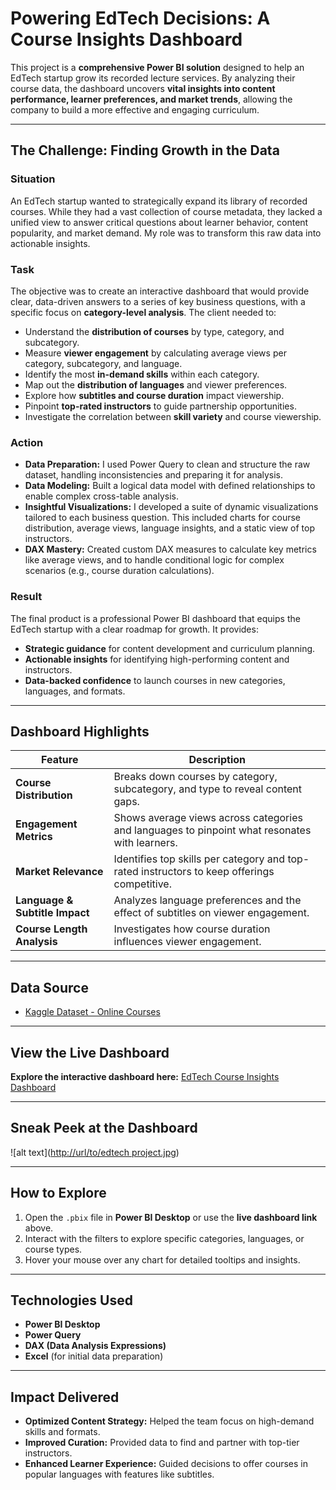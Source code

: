 # Powering EdTech Decisions: A Course Insights Dashboard

This project is a **comprehensive Power BI solution** designed to help an EdTech startup grow its recorded lecture services. By analyzing their course data, the dashboard uncovers **vital insights into content performance, learner preferences, and market trends**, allowing the company to build a more effective and engaging curriculum.

-----

## The Challenge: Finding Growth in the Data

### Situation

An EdTech startup wanted to strategically expand its library of recorded courses. While they had a vast collection of course metadata, they lacked a unified view to answer critical questions about learner behavior, content popularity, and market demand. My role was to transform this raw data into actionable insights.

### Task

The objective was to create an interactive dashboard that would provide clear, data-driven answers to a series of key business questions, with a specific focus on **category-level analysis**. The client needed to:

  * Understand the **distribution of courses** by type, category, and subcategory.
  * Measure **viewer engagement** by calculating average views per category, subcategory, and language.
  * Identify the most **in-demand skills** within each category.
  * Map out the **distribution of languages** and viewer preferences.
  * Explore how **subtitles and course duration** impact viewership.
  * Pinpoint **top-rated instructors** to guide partnership opportunities.
  * Investigate the correlation between **skill variety** and course viewership.

### Action

  * **Data Preparation:** I used Power Query to clean and structure the raw dataset, handling inconsistencies and preparing it for analysis.
  * **Data Modeling:** Built a logical data model with defined relationships to enable complex cross-table analysis.
  * **Insightful Visualizations:** I developed a suite of dynamic visualizations tailored to each business question. This included charts for course distribution, average views, language insights, and a static view of top instructors.
  * **DAX Mastery:** Created custom DAX measures to calculate key metrics like average views, and to handle conditional logic for complex scenarios (e.g., course duration calculations).

### Result

The final product is a professional Power BI dashboard that equips the EdTech startup with a clear roadmap for growth. It provides:

  * **Strategic guidance** for content development and curriculum planning.
  * **Actionable insights** for identifying high-performing content and instructors.
  * **Data-backed confidence** to launch courses in new categories, languages, and formats.

-----

## Dashboard Highlights

| Feature | Description |
|---|---|
| **Course Distribution** | Breaks down courses by category, subcategory, and type to reveal content gaps. |
| **Engagement Metrics** | Shows average views across categories and languages to pinpoint what resonates with learners. |
| **Market Relevance** | Identifies top skills per category and top-rated instructors to keep offerings competitive. |
| **Language & Subtitle Impact** | Analyzes language preferences and the effect of subtitles on viewer engagement. |
| **Course Length Analysis** | Investigates how course duration influences viewer engagement. |

-----

## Data Source

  * [Kaggle Dataset - Online Courses](https://www.kaggle.com/datasets/khaledatef1/online-courses)

-----

## View the Live Dashboard

**Explore the interactive dashboard here:** [EdTech Course Insights Dashboard](https://app.powerbi.com/view?r=eyJrIjoiNTJmNGY1MzItNjRmMC00NGM4LTgzNmUtNjQzZTNlMWJjYTA0IiwidCI6IjNhYWU3OWU2LThmMTItNDE4NS04MDNlLTBmYTQ4YzI0ZWZkYiJ9)

-----

## Sneak Peek at the Dashboard

![alt text]([http://url/to/edtech project.jpg](https://github.com/Harmandeep321/Data-analysis-dashboard-EdTech-startup/blob/main/edtech%20project.jpg))

-----

## How to Explore

1.  Open the `.pbix` file in **Power BI Desktop** or use the **live dashboard link** above.
2.  Interact with the filters to explore specific categories, languages, or course types.
3.  Hover your mouse over any chart for detailed tooltips and insights.

-----

## Technologies Used

  * **Power BI Desktop**
  * **Power Query**
  * **DAX (Data Analysis Expressions)**
  * **Excel** (for initial data preparation)

-----

## Impact Delivered

  * **Optimized Content Strategy:** Helped the team focus on high-demand skills and formats.
  * **Improved Curation:** Provided data to find and partner with top-tier instructors.
  * **Enhanced Learner Experience:** Guided decisions to offer courses in popular languages with features like subtitles.

